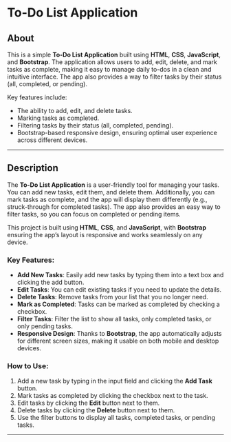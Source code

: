 # To-Do List Application

## About

This is a simple **To-Do List Application** built using **HTML**, **CSS**, **JavaScript**, and **Bootstrap**. The application allows users to add, edit, delete, and mark tasks as complete, making it easy to manage daily to-dos in a clean and intuitive interface. The app also provides a way to filter tasks by their status (all, completed, or pending).

Key features include:
- The ability to add, edit, and delete tasks.
- Marking tasks as completed.
- Filtering tasks by their status (all, completed, pending).
- Bootstrap-based responsive design, ensuring optimal user experience across different devices.

---

## Description

The **To-Do List Application** is a user-friendly tool for managing your tasks. You can add new tasks, edit them, and delete them. Additionally, you can mark tasks as complete, and the app will display them differently (e.g., struck-through for completed tasks). The app also provides an easy way to filter tasks, so you can focus on completed or pending items.

This project is built using **HTML**, **CSS**, and **JavaScript**, with **Bootstrap** ensuring the app’s layout is responsive and works seamlessly on any device.

### Key Features:
- **Add New Tasks**: Easily add new tasks by typing them into a text box and clicking the add button.
- **Edit Tasks**: You can edit existing tasks if you need to update the details.
- **Delete Tasks**: Remove tasks from your list that you no longer need.
- **Mark as Completed**: Tasks can be marked as completed by checking a checkbox.
- **Filter Tasks**: Filter the list to show all tasks, only completed tasks, or only pending tasks.
- **Responsive Design**: Thanks to **Bootstrap**, the app automatically adjusts for different screen sizes, making it usable on both mobile and desktop devices.

### How to Use:
1. Add a new task by typing in the input field and clicking the **Add Task** button.
2. Mark tasks as completed by clicking the checkbox next to the task.
3. Edit tasks by clicking the **Edit** button next to them.
4. Delete tasks by clicking the **Delete** button next to them.
5. Use the filter buttons to display all tasks, completed tasks, or pending tasks.

---

